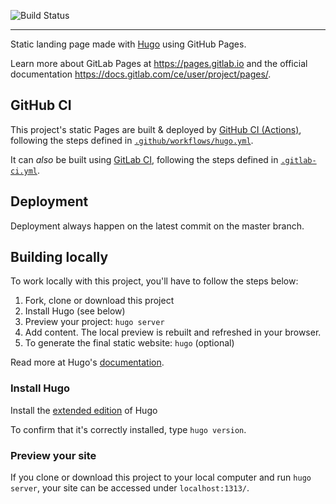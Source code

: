 
![Build Status](https://github.com/theotowngarage-com/otg-website/actions/workflows/hugo.yml/badge.svg)

---

Static landing page made with [Hugo] using GitHub Pages.

Learn more about GitLab Pages at https://pages.gitlab.io and the official
documentation https://docs.gitlab.com/ce/user/project/pages/.

## GitHub CI

This project's static Pages are built & deployed by [GitHub CI (Actions)][actions], following the steps defined in [`.github/workflows/hugo.yml`](.github/workflows/hugo.yml).

It can _also_ be built using [GitLab CI][ci], following the steps
defined in [`.gitlab-ci.yml`](.gitlab-ci.yml).

## Deployment

Deployment always happen on the latest commit on the master branch.

## Building locally

To work locally with this project, you'll have to follow the steps below:

1. Fork, clone or download this project
1. Install Hugo (see below)
1. Preview your project: `hugo server`
1. Add content. The local preview is rebuilt and refreshed in your browser.
1. To generate the final static website: `hugo` (optional)

Read more at Hugo's [documentation][].

### Install Hugo
<a name="install_hugo">

Install the [extended edition](https://gohugo.io/categories/installation/) of Hugo

To confirm that it's correctly installed, type `hugo version`.

### Preview your site

If you clone or download this project to your local computer and run `hugo server`,
your site can be accessed under `localhost:1313/`.

[actions]: https://docs.github.com/en/actions
[ci]: https://about.gitlab.com/gitlab-ci/
[hugo]: https://gohugo.io
[documentation]: https://gohugo.io/overview/introduction/